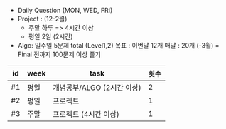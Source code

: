 
- Daily Question (MON, WED, FRI)
- Project : (12-2월)
	- 주말 하루 => 4시간 이상
	- 평일 2일 (2시간)
- Algo: 일주일 5문제 total (Level1,2)
	목표 : 이번달 12개
		매달 : 20개 (-3월) = Final 전까지 100문제 이상 풀기 

| id  | week | task                       | 횟수 |  
| --- | ---- | -------------------------- | ---- | 
| #1   | 평일 | 개념공부/ALGO (2시간 이상) | 2    |  
| #2   | 평일 | 프로젝트                   | 1    |   
| #3   | 주말 | 프로젝트 (4시간 이상)      | 1    |    
